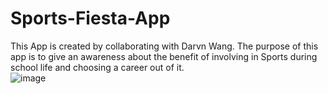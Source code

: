 # Sports-Fiesta-App
This App is created by  collaborating with Darvn Wang. The purpose of this app is to give an awareness about the benefit of involving in Sports during school life and choosing a career out of it.  
![image](https://user-images.githubusercontent.com/76613993/198863641-a7728034-0297-4772-a31c-c33e68544aa6.png)
